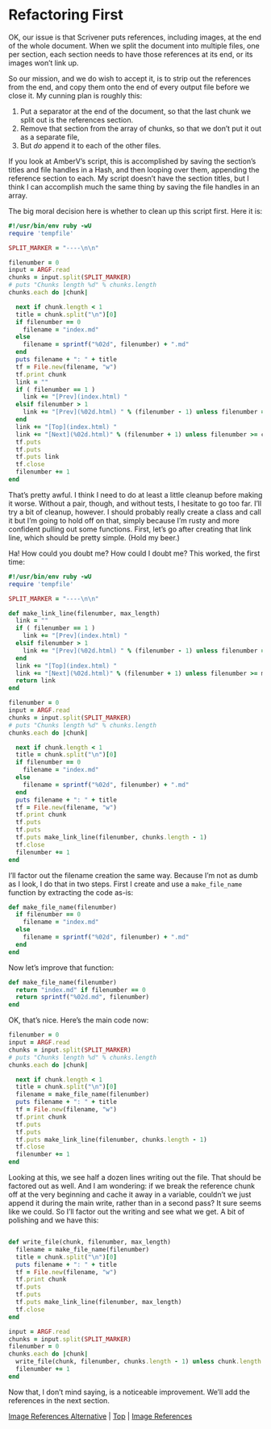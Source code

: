 # Refactoring First #

OK, our issue is that Scrivener puts references, including images, at the end of the whole document. When we split the document into multiple files, one per section, each section needs to have those references at its end, or its images won’t link up.

So our mission, and we do wish to accept it, is to strip out the references from the end, and copy them onto the end of every output file before we close it. My cunning plan is roughly this:

1. Put a separator at the end of the document, so that the last chunk we split out is the references section.
2. Remove that section from the array of chunks, so that we don’t put it out as a separate file,
3. But *do* append it to each of the other files.

If you look at AmberV’s script, this is accomplished by saving the section’s titles and file handles in a Hash, and then looping over them, appending the reference section to each. My script doesn’t have the section titles, but I think I can accomplish much the same thing by saving the file handles in an array.

The big moral decision here is whether to clean up this script first. Here it is:

```ruby
#!/usr/bin/env ruby -wU
require 'tempfile'

SPLIT_MARKER = "----\n\n"

filenumber = 0
input = ARGF.read
chunks = input.split(SPLIT_MARKER)
# puts "Chunks length %d" % chunks.length
chunks.each do |chunk|

  next if chunk.length < 1
  title = chunk.split("\n")[0]
  if filenumber == 0
    filename = "index.md"
  else
    filename = sprintf("%02d", filenumber) + ".md"
  end
  puts filename + ": " + title
  tf = File.new(filename, "w")
  tf.print chunk
  link = ""
  if ( filenumber == 1 ) 
    link += "[Prev](index.html) "
  elsif filenumber > 1
    link += "[Prev](%02d.html) " % (filenumber - 1) unless filenumber == 0
  end
  link += "[Top](index.html) "
  link += "[Next](%02d.html)" % (filenumber + 1) unless filenumber >= chunks.length - 1
  tf.puts
  tf.puts
  tf.puts link
  tf.close
  filenumber += 1
end
```

That’s pretty awful. I think I need to do at least a little cleanup before making it worse. Without a pair, though, and without tests, I hesitate to go too far. I’ll try a bit of cleanup,  however. I should probably really create a class and call it but I’m going to hold off on that, simply because I’m rusty and more confident pulling out some functions. First, let’s go after creating that link line, which should be pretty simple. (Hold my beer.)

Ha! How could you doubt me? How could I doubt me? This worked, the first time:

```ruby
#!/usr/bin/env ruby -wU
require 'tempfile'

SPLIT_MARKER = "----\n\n"

def make_link_line(filenumber, max_length)
  link = ""
  if ( filenumber == 1 ) 
    link += "[Prev](index.html) "
  elsif filenumber > 1
    link += "[Prev](%02d.html) " % (filenumber - 1) unless filenumber == 0
  end
  link += "[Top](index.html) "
  link += "[Next](%02d.html)" % (filenumber + 1) unless filenumber >= max_length
  return link
end

filenumber = 0
input = ARGF.read
chunks = input.split(SPLIT_MARKER)
# puts "Chunks length %d" % chunks.length
chunks.each do |chunk|

  next if chunk.length < 1
  title = chunk.split("\n")[0]
  if filenumber == 0
    filename = "index.md"
  else
    filename = sprintf("%02d", filenumber) + ".md"
  end
  puts filename + ": " + title
  tf = File.new(filename, "w")
  tf.print chunk
  tf.puts
  tf.puts
  tf.puts make_link_line(filenumber, chunks.length - 1)
  tf.close
  filenumber += 1
end
```

I’ll factor out the filename creation the same way. Because I’m not as dumb as I look, I do that in two steps. First I create and use a `make_file_name` function by extracting the code as-is:

```ruby
def make_file_name(filenumber)
  if filenumber == 0
    filename = "index.md"
  else
    filename = sprintf("%02d", filenumber) + ".md"
  end
end
```

Now let’s improve that function:

```ruby
def make_file_name(filenumber)
  return "index.md" if filenumber == 0
  return sprintf("%02d.md", filenumber)
end
```
OK, that’s nice. Here’s the main code now:

```ruby
filenumber = 0
input = ARGF.read
chunks = input.split(SPLIT_MARKER)
# puts "Chunks length %d" % chunks.length
chunks.each do |chunk|

  next if chunk.length < 1
  title = chunk.split("\n")[0]
  filename = make_file_name(filenumber)
  puts filename + ": " + title
  tf = File.new(filename, "w")
  tf.print chunk
  tf.puts
  tf.puts
  tf.puts make_link_line(filenumber, chunks.length - 1)
  tf.close
  filenumber += 1
end
```

Looking at this, we see half a dozen lines writing out the file. That should be factored out as well. And I am wondering: if we break the reference chunk off at the very beginning and cache it away in a variable, couldn’t we just append it during the main write, rather than in a second pass? It sure seems like we could. So I’ll factor out the writing and see what we get. A bit of polishing and we have this:

```ruby

def write_file(chunk, filenumber, max_length)
  filename = make_file_name(filenumber)
  title = chunk.split("\n")[0]
  puts filename + ": " + title
  tf = File.new(filename, "w")
  tf.print chunk
  tf.puts
  tf.puts
  tf.puts make_link_line(filenumber, max_length)
  tf.close
end

input = ARGF.read
chunks = input.split(SPLIT_MARKER)
filenumber = 0
chunks.each do |chunk|
  write_file(chunk, filenumber, chunks.length - 1) unless chunk.length < 1
  filenumber += 1
end
```

Now that, I don’t mind saying, is a noticeable improvement. We’ll add the references in the next section.





[Image References Alternative](14.html) | [Top](index.html) | [Image References](16.html)




[ScreenShot2018-06-17at54341AM]: ScreenShot2018-06-17at54341AM.png

[ScreenShot2018-06-15at34845AM]: ScreenShot2018-06-15at34845AM.png

[ScreenShot2018-06-15at35655AM]: ScreenShot2018-06-15at35655AM.png

[ScreenShot2018-06-15at35933AM]: ScreenShot2018-06-15at35933AM.png

[ScreenShot2018-06-15at41513AM]: ScreenShot2018-06-15at41513AM.png

[ScreenShot2018-06-15at43151AM]: ScreenShot2018-06-15at43151AM.png

[ScreenShot2018-06-15at43300AM]: ScreenShot2018-06-15at43300AM.png

[ScreenShot2018-06-15at43419AM]: ScreenShot2018-06-15at43419AM.png

[ScreenShot2018-06-15at43550AM]: ScreenShot2018-06-15at43550AM.png

[ScreenShot2018-06-15at45351AM]: ScreenShot2018-06-15at45351AM.png

[ScreenShot2018-06-15at45543AM]: ScreenShot2018-06-15at45543AM.png

[ScreenShot2018-06-15at50722AM]: ScreenShot2018-06-15at50722AM.png

[ScreenShot2018-06-15at51250AM]: ScreenShot2018-06-15at51250AM.png

[ScreenShot2018-06-15at51454AM]: ScreenShot2018-06-15at51454AM.png

[ScreenShot2018-06-15at92421AM]: ScreenShot2018-06-15at92421AM.png

[ScreenShot2018-06-15at95953AM]: ScreenShot2018-06-15at95953AM.png

[ScreenShot2018-06-16at74710AM]: ScreenShot2018-06-16at74710AM.png

[ScreenShot2018-06-17at64119AM]: ScreenShot2018-06-17at64119AM.png

[ScreenShot2018-06-17at70530AM]: ScreenShot2018-06-17at70530AM.png

[ScreenShot2018-06-17at81328PM]: ScreenShot2018-06-17at81328PM.png

[ScreenShot2018-06-18at94526AM]: ScreenShot2018-06-18at94526AM.png

[ScreenShot2018-06-19at80328PM]: ScreenShot2018-06-19at80328PM.png

[ScreenShot2018-06-22at101952AM]: ScreenShot2018-06-22at101952AM.png

[ScreenShot2018-06-22at102316AM]: ScreenShot2018-06-22at102316AM.png

[ScreenShot2018-06-22at103031AM]: ScreenShot2018-06-22at103031AM.png

[ScreenShot2018-06-22at103054AM]: ScreenShot2018-06-22at103054AM.png

[ScreenShot2018-06-22at103500AM]: ScreenShot2018-06-22at103500AM.png

[ScreenShot2018-06-22at104957AM]: ScreenShot2018-06-22at104957AM.png

[ScreenShot2018-06-22at110544AM]: ScreenShot2018-06-22at110544AM.png

[ScreenShot2018-06-23at52634AM]: ScreenShot2018-06-23at52634AM.png

[ScreenShot2018-06-24at92104PM]: ScreenShot2018-06-24at92104PM.png

[ScreenShot2018-06-24at92825PM]: ScreenShot2018-06-24at92825PM.png

[ScreenShot2018-06-24at92908PM]: ScreenShot2018-06-24at92908PM.png

[ScreenShot2018-06-17at60628AM]: ScreenShot2018-06-17at60628AM.png

